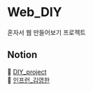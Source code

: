 # Web_DIY
혼자서 웹 만들어보기 프로젝트

## Notion
📒 <a href="https://messenger-kh.notion.site/DIY_project_choi-4d9d779488864b35857c20e670adf570">DIY_project </a></br>
🍰 <a href="https://messenger-kh.notion.site/282afd346783482e827099747002b6c4?v=df90ce9a15df49fda04c30a96242b1eb">인프런_김영한</a>
